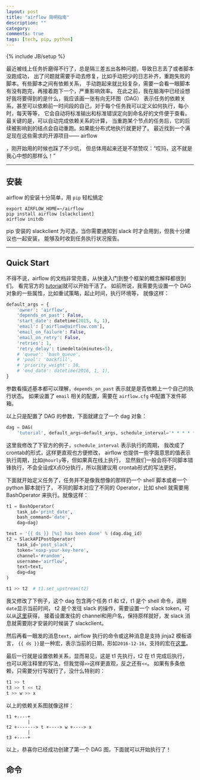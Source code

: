 ```yaml
---
layout: post
title: "airflow 简明指南"
description: ""
category: 
comments: true
tags: [tech, pip, python]
---
```

{% include JB/setup %}

最近被线上任务折磨得不行了，总是隔三差五出各种问题，导致日志丢了或者脚本没跑成功，
出了问题就需要手动去修复，比如手动把少的日志补齐，重跑失败的脚本。有些脚本之间有依赖关系，
手动跑起来就比较复杂，需要一会看一眼脚本有没有跑完，再接着跑下一个，严重影响效率。
在此之前，我在脑海中已经设想好我将要得到的是什么，我应该画一张有向无环图（DAG）
表示任务的依赖关系，甚至可以依赖前一时间段的自己，对于每个任务我可以定义如何执行，每小时，每天等等，
它会自动将标准输出和标准错误定向到命名好的文件便于查看。最关键的是，可以自动完成依赖关系的计算，
当重跑某个节点的任务后，它的后续被影响到的结点会自动重跑。如果能分布式地执行就更好了。
最近找到一个满足现在这些需求的开源项目—— airflow
<!--more-->
，刚开始用的时候也踩了不少坑，
但总体用起来还是不禁赞叹：“哎玛，这不就是我心中想的那样么！”

---

## 安装
airflow 的安装十分简单，用 `pip` 轻松搞定

```shell
export AIRFLOW_HOME=~/airflow
pip install airflow [slackclient]
airflow initdb
```

pip 安装的 slackclient 为可选，当你需要通知到 slack 时才会用到，但我十分建议也一起安装，
能够及时收到任务执行状况报告。

---

## Quick Start

不得不说，airflow 的文档非常完善，从快速入门到整个框架的概念解释都很到们。
看完官方的 [tutorial](https://airflow.incubator.apache.org/tutorial.html)就可以开始干活了。
如前所说，我需要先设置一个 DAG 对象的一些属性，比如重试策略，起止时间，执行环境等，
就像这样：

```python
default_args = {
    'owner': 'airflow',
    'depends_on_past': False,
    'start_date': datetime(2015, 6, 1),
    'email': ['airflow@airflow.com'],
    'email_on_failure': False,
    'email_on_retry': False,
    'retries': 1,
    'retry_delay': timedelta(minutes=5),
    # 'queue': 'bash_queue',
    # 'pool': 'backfill',
    # 'priority_weight': 10,
    # 'end_date': datetime(2016, 1, 1),
}
```

参数看描述基本都可以理解，`depends_on_past` 表示就是是否依赖上一个自己的执行状态。
如果设置了 `email` 相关的配置，需要在 `airflow.cfg` 中配置下发件邮箱。

以上只是配置了 DAG 的参数，下面就建立了一个 dag 对象：

```python
dag = DAG(
    'tutorial', default_args=default_args, schedule_interval='* * * * *')
```

这里我修改了下官方的例子，`schedule_interval` 表示执行的周期，
我改成了 crontab的形式，这样更直观也方便修改，
airflow 也提供一些字面意思的值表示执行周期，比如`@hourly`等，但如果真在线上执行，
显然我们一般会将不同脚本错锋执行，不会全设成X点0分执行，所以我建议用 crontab形式的写法更好。

下面就开始定义任务了，任务并不是像我想像的那样扔一个 shell 脚本或者一个 python 脚本就行了，
不同的脚本对应了不同的 Operator，比如 shell 就需要用 BashOperator 来执行。就像这样：

```python
t1 = BashOperator(
    task_id='print_date',
    bash_command='date',
    dag=dag)

text = '{{ ds }} [%s] has been done' % (dag.dag_id)
t2 = SlackAPIPostOperator(
    task_id='post_slack',
    token='xoxp-your-key-here',
    channel='#random',
    username='airflow',
    text=text,
    dag=dag
)

t1 >> t2  # t1.set_upstream(t2)
```

我又修改了下例子，这个 dag 包含两个任务 t1 和 t2，t1 是个 shell 命令，调用 `date`显示当前时间，
t2 是个发往 slack 的操作，需要设置一个 slack token，可以从[这里](https://api.slack.com/web)获得，
接着设置发往的 channel和用户名，保持原样就好，发 slack 消息就需要刚才安装的时候装了 slackclient。

然后再看一眼发的消息`text`，airflow 执行的命令或这种消息是支持 jinja2 模板语言，
`{{ ds }}`是一种宏，表示当前的日期，形如`2016-12-16`，支持的宏在[这里](https://airflow.incubator.apache.org/code.html#macros)。

最后一行就是设置依赖关系，显而易见，这是 t1 先执行，t2 在 t1 完成后执行，
也可以用注释里的写法，但我觉得`>>`这样更直观，反之还有`<<`。
如果有多条依赖，只需要分行写就行了，没什么特别的：

```python
t1 >> t
t3 >> t << t2
t >> w >> x
```

以上的依赖关系图就像这样：

```
t1 +----+
        |
t2 +-------> t +----> w +----> x
        |
t3 +----+
```

以上，恭喜你已经成功创建了第一个 DAG 图，下面就可以开始执行了！

## 命令

